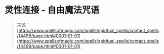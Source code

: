<!--yml

类别：未分类

日期：2024年06月12日 18:53:26

-->

# 灵性连接 - 自由魔法咒语

> 来源：[https://www.spellsofmagic.com/spells/spiritual_spells/contact_spells/14499/page.html#0001-01-01](https://www.spellsofmagic.com/spells/spiritual_spells/contact_spells/14499/page.html#0001-01-01)
